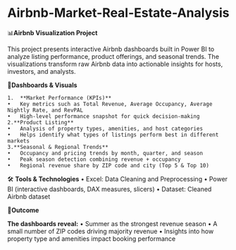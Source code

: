 # Airbnb-Market-Real-Estate-Analysis

📊**Airbnb Visualization Project**

This project presents interactive Airbnb dashboards built in Power BI to analyze listing performance, product offerings, and seasonal trends. The visualizations transform raw Airbnb data into actionable insights for hosts, investors, and analysts.

🔑**Dashboards & Visuals**

	1.	**Market Performance (KPIs)**
	•	Key metrics such as Total Revenue, Average Occupancy, Average Nightly Rate, and RevPAL
	•	High-level performance snapshot for quick decision-making
	2.**Product Listing**
	•	Analysis of property types, amenities, and host categories
	•	Helps identify what types of listings perform best in different markets
	3.**Seasonal & Regional Trends**
	•	Occupancy and pricing trends by month, quarter, and season
	•	Peak season detection combining revenue + occupancy
	•	Regional revenue share by ZIP code and city (Top 5 & Top 10)

🛠 **Tools & Technologies**
	•	Excel: Data Cleaning and Preprocessing
	•	Power BI (interactive dashboards, DAX measures, slicers)
	•	Dataset: Cleaned Airbnb dataset 

🎯**Outcome**

**The dashboards reveal:**
	•	Summer as the strongest revenue season
	•	A small number of ZIP codes driving majority revenue
	•	Insights into how property type and amenities impact booking performance

